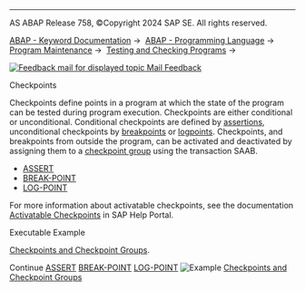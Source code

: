   

* * *

AS ABAP Release 758, ©Copyright 2024 SAP SE. All rights reserved.

[ABAP - Keyword Documentation](https://help.sap.com/doc/abapdocu_latest_index_htm/latest/en-US/abenabap.htm) →  [ABAP - Programming Language](https://help.sap.com/doc/abapdocu_latest_index_htm/latest/en-US/abenabap_reference.htm) →  [Program Maintenance](https://help.sap.com/doc/abapdocu_latest_index_htm/latest/en-US/abenprogram_editing.htm) →  [Testing and Checking Programs](https://help.sap.com/doc/abapdocu_latest_index_htm/latest/en-US/abenabap_tests.htm) → 

 [![](Mail.gif?object=Mail.gif "Feedback mail for displayed topic") Mail Feedback](mailto:f1_help@sap.com?subject=Feedback%20on%20ABAP%20Documentation&body=Document:%20Checkpoints%2C%20ABENCHECKPOINTS%2C%20758%0D%0A%0D%0AError:%0D%0A%0D%0A%0D%0A%0D%0ASuggestion%20for%20improvement:)

Checkpoints

Checkpoints define points in a program at which the state of the program can be tested during program execution. Checkpoints are either conditional or unconditional. Conditional checkpoints are defined by [assertions](https://help.sap.com/doc/abapdocu_latest_index_htm/latest/en-US/abenassertion_glosry.htm "Glossary Entry"), unconditional checkpoints by [breakpoints](https://help.sap.com/doc/abapdocu_latest_index_htm/latest/en-US/abenbreakpoint_glosry.htm "Glossary Entry") or [logpoints](https://help.sap.com/doc/abapdocu_latest_index_htm/latest/en-US/abenlogpoint_glosry.htm "Glossary Entry"). Checkpoints, and breakpoints from outside the program, can be activated and deactivated by assigning them to a [checkpoint group](https://help.sap.com/doc/abapdocu_latest_index_htm/latest/en-US/abencheckpoint_group_glosry.htm "Glossary Entry") using the transaction SAAB.

-   [ASSERT](https://help.sap.com/doc/abapdocu_latest_index_htm/latest/en-US/abapassert.htm)
-   [BREAK-POINT](https://help.sap.com/doc/abapdocu_latest_index_htm/latest/en-US/abapbreak-point.htm)
-   [LOG-POINT](https://help.sap.com/doc/abapdocu_latest_index_htm/latest/en-US/abaplog-point.htm)

For more information about activatable checkpoints, see the documentation [Activatable Checkpoints](https://help.sap.com/docs/ABAP_PLATFORM_NEW/ba879a6e2ea04d9bb94c7ccd7cdac446/491c002326bc14cde10000000a42189b) in SAP Help Portal.

Executable Example

[Checkpoints and Checkpoint Groups](https://help.sap.com/doc/abapdocu_latest_index_htm/latest/en-US/abencheckpoint_abexa.htm).

Continue
[ASSERT](https://help.sap.com/doc/abapdocu_latest_index_htm/latest/en-US/abapassert.htm)
[BREAK-POINT](https://help.sap.com/doc/abapdocu_latest_index_htm/latest/en-US/abapbreak-point.htm)
[LOG-POINT](https://help.sap.com/doc/abapdocu_latest_index_htm/latest/en-US/abaplog-point.htm)
![Example](exa.gif "Example") [Checkpoints and Checkpoint Groups](https://help.sap.com/doc/abapdocu_latest_index_htm/latest/en-US/abencheckpoint_abexa.htm)